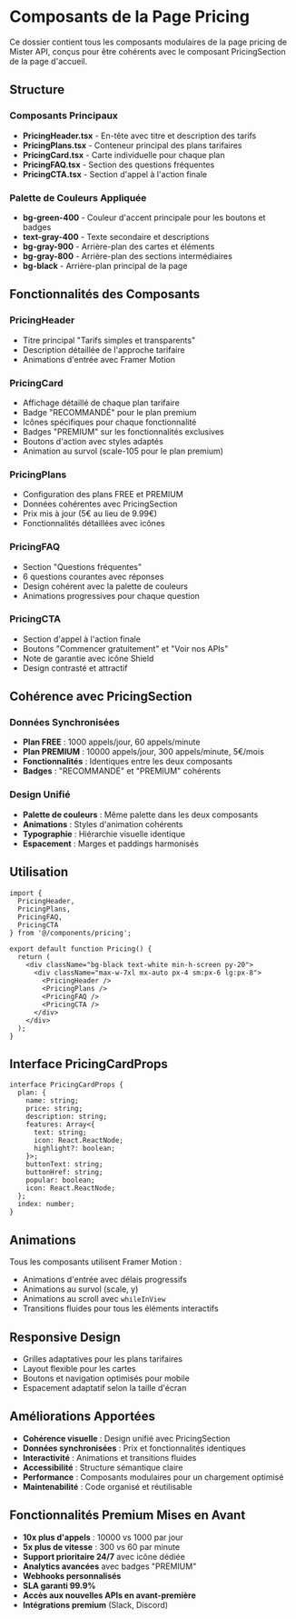 # Composants de la Page Pricing

Ce dossier contient tous les composants modulaires de la page pricing de Mister API, conçus pour être cohérents avec le composant PricingSection de la page d'accueil.

## Structure

### Composants Principaux

- **PricingHeader.tsx** - En-tête avec titre et description des tarifs
- **PricingPlans.tsx** - Conteneur principal des plans tarifaires
- **PricingCard.tsx** - Carte individuelle pour chaque plan
- **PricingFAQ.tsx** - Section des questions fréquentes
- **PricingCTA.tsx** - Section d'appel à l'action finale

### Palette de Couleurs Appliquée

- **bg-green-400** - Couleur d'accent principale pour les boutons et badges
- **text-gray-400** - Texte secondaire et descriptions
- **bg-gray-900** - Arrière-plan des cartes et éléments
- **bg-gray-800** - Arrière-plan des sections intermédiaires
- **bg-black** - Arrière-plan principal de la page

## Fonctionnalités des Composants

### PricingHeader
- Titre principal "Tarifs simples et transparents"
- Description détaillée de l'approche tarifaire
- Animations d'entrée avec Framer Motion

### PricingCard
- Affichage détaillé de chaque plan tarifaire
- Badge "RECOMMANDÉ" pour le plan premium
- Icônes spécifiques pour chaque fonctionnalité
- Badges "PREMIUM" sur les fonctionnalités exclusives
- Boutons d'action avec styles adaptés
- Animation au survol (scale-105 pour le plan premium)

### PricingPlans
- Configuration des plans FREE et PREMIUM
- Données cohérentes avec PricingSection
- Prix mis à jour (5€ au lieu de 9.99€)
- Fonctionnalités détaillées avec icônes

### PricingFAQ
- Section "Questions fréquentes"
- 6 questions courantes avec réponses
- Design cohérent avec la palette de couleurs
- Animations progressives pour chaque question

### PricingCTA
- Section d'appel à l'action finale
- Boutons "Commencer gratuitement" et "Voir nos APIs"
- Note de garantie avec icône Shield
- Design contrasté et attractif

## Cohérence avec PricingSection

### Données Synchronisées
- **Plan FREE** : 1000 appels/jour, 60 appels/minute
- **Plan PREMIUM** : 10000 appels/jour, 300 appels/minute, 5€/mois
- **Fonctionnalités** : Identiques entre les deux composants
- **Badges** : "RECOMMANDÉ" et "PREMIUM" cohérents

### Design Unifié
- **Palette de couleurs** : Même palette dans les deux composants
- **Animations** : Styles d'animation cohérents
- **Typographie** : Hiérarchie visuelle identique
- **Espacement** : Marges et paddings harmonisés

## Utilisation

```tsx
import {
  PricingHeader,
  PricingPlans,
  PricingFAQ,
  PricingCTA
} from '@/components/pricing';

export default function Pricing() {
  return (
    <div className="bg-black text-white min-h-screen py-20">
      <div className="max-w-7xl mx-auto px-4 sm:px-6 lg:px-8">
        <PricingHeader />
        <PricingPlans />
        <PricingFAQ />
        <PricingCTA />
      </div>
    </div>
  );
}
```

## Interface PricingCardProps

```tsx
interface PricingCardProps {
  plan: {
    name: string;
    price: string;
    description: string;
    features: Array<{
      text: string;
      icon: React.ReactNode;
      highlight?: boolean;
    }>;
    buttonText: string;
    buttonHref: string;
    popular: boolean;
    icon: React.ReactNode;
  };
  index: number;
}
```

## Animations

Tous les composants utilisent Framer Motion :
- Animations d'entrée avec délais progressifs
- Animations au survol (scale, y)
- Animations au scroll avec `whileInView`
- Transitions fluides pour tous les éléments interactifs

## Responsive Design

- Grilles adaptatives pour les plans tarifaires
- Layout flexible pour les cartes
- Boutons et navigation optimisés pour mobile
- Espacement adaptatif selon la taille d'écran

## Améliorations Apportées

- **Cohérence visuelle** : Design unifié avec PricingSection
- **Données synchronisées** : Prix et fonctionnalités identiques
- **Interactivité** : Animations et transitions fluides
- **Accessibilité** : Structure sémantique claire
- **Performance** : Composants modulaires pour un chargement optimisé
- **Maintenabilité** : Code organisé et réutilisable

## Fonctionnalités Premium Mises en Avant

- **10x plus d'appels** : 10000 vs 1000 par jour
- **5x plus de vitesse** : 300 vs 60 par minute
- **Support prioritaire 24/7** avec icône dédiée
- **Analytics avancées** avec badges "PREMIUM"
- **Webhooks personnalisés**
- **SLA garanti 99.9%**
- **Accès aux nouvelles APIs en avant-première**
- **Intégrations premium** (Slack, Discord) 